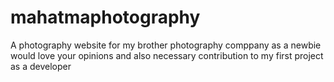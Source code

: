 # mahatmaphotography
A photography website for my brother photography comppany as a newbie would love your opinions and also necessary contribution to my first project as a developer
